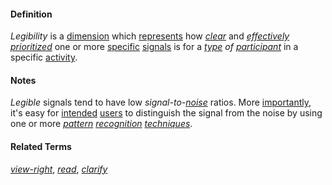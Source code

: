 #### Definition

*Legibility* is a [dimension](https://github.com/gcassel/Modular-Organization-Terminology/blob/master/terms/dimension.md) which [represents](https://github.com/gcassel/Modular-Organization-Terminology/blob/master/terms/represent.md) how *[clear](https://github.com/gcassel/Modular-Organization-Terminology/blob/master/terms/clarify.md)* and *[effectively](https://github.com/gcassel/Modular-Organization-Terminology/blob/master/terms/effective.md) [prioritized](https://github.com/gcassel/Modular-Organization-Terminology/blob/master/terms/prioritize.md)* one or more [specific](https://github.com/gcassel/Modular-Organization-Terminology/blob/master/terms/specific.md) [signals](https://github.com/gcassel/Modular-Organization-Terminology/blob/master/terms/signal.md) is for a *[type](https://github.com/gcassel/Modular-Organization-Terminology/blob/master/terms/type.md) of [participant](https://github.com/gcassel/Modular-Organization-Terminology/blob/master/terms/participate.md)* in a specific [activity](https://github.com/gcassel/Modular-Organization-Terminology/blob/master/terms/activity.md).

#### Notes

*Legible* signals tend to have low *signal-to-[noise](https://github.com/gcassel/Modular-Organization-Terminology/blob/master/terms/noise.md)* ratios. More [importantly](https://github.com/gcassel/Modular-Organization-Terminology/blob/master/terms/importance.md), it's easy for [intended](https://github.com/gcassel/Modular-Organization-Terminology/blob/master/terms/intend.md) [users](https://github.com/gcassel/Modular-Organization-Terminology/blob/master/terms/use.md) to distinguish the signal from the noise by using one or more *[pattern](https://github.com/gcassel/Modular-Organization-Terminology/blob/master/terms/pattern.md) [recognition](https://github.com/gcassel/Modular-Organization-Terminology/blob/master/terms/recognize.md) [techniques](https://github.com/gcassel/Modular-Organization-Terminology/blob/master/terms/technique.md)*.
		
#### Related Terms

*[view-right](https://github.com/gcassel/Modular-Organization-Terminology/blob/master/terms/view-right.md)*, *[read](https://github.com/gcassel/Modular-Organization-Terminology/blob/master/terms/read.md)*, *[clarify](https://github.com/gcassel/Modular-Organization-Terminology/blob/master/terms/clarify.md)*

